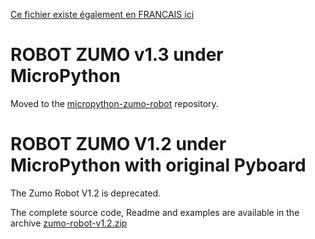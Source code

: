 [Ce fichier existe également en FRANCAIS ici](readme.md)

# ROBOT ZUMO v1.3 under MicroPython 

Moved to the [micropython-zumo-robot](https://github.com/mchobby/micropython-zumo-robot) repository.

# ROBOT ZUMO V1.2 under MicroPython with original Pyboard

The Zumo Robot  V1.2 is deprecated. 

The complete source code, Readme and examples are available in the archive [zumo-robot-v1.2.zip](zumo-robot-v1.2.zip)

